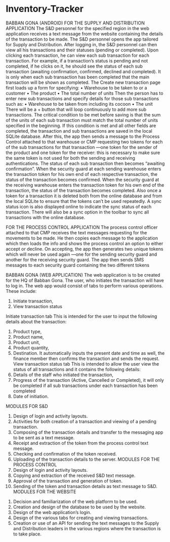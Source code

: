 # Inventory-Tracker
BABBAN GONA (ANDROID)
FOR THE SUPPLY AND DISTRIBUTION APPLICATION
The S&D personnel for the specified region in the web application receives a text message from the website containing the details of the transaction to be made.
The S&D personnel opens the app tailored for Supply and Distribution. After logging in, the S&D personnel can then view all his transactions and their statuses (pending or completed). Upon clicking each transaction, he can view each sub transaction for each transaction. For example, if a transaction’s status is pending and not completed, if he clicks on it, he should see the status of each sub transaction (awaiting confirmation, confirmed, declined and completed). It is only when each sub transaction has been completed that the main transaction will be shown as completed. 
The Create new transaction page first loads up a form for specifying:
•	Warehouse to be taken to or a customer
•	The product
•	The total number of units
Then the person has to enter new sub transactions and specify details for those sub transactions such as:
•	Warehouse to be taken from including its cocoon
•	The unit 
There will be a + button that will loop continuously to add more sub transactions. The critical condition to be met before saving is that the sum of the units of each sub transaction must match the total number of units specified in the beginning. If this condition is met and all other fields are completed, the transaction and sub transactions are saved in the local SQLite database.
After this, the app then sends a message to the Process Control attached to that warehouse or CMP requesting two tokens for each of the sub transactions for that transaction —one token for the sender of the product and one token for the receiver: this is necessary to make sure the same token is not used for both the sending and receiving authentications. The status of each sub transaction then becomes “awaiting confirmation”.
When the security guard at each sending warehouse enters the transaction token for his own end of each respective transaction, the status of the transaction becomes confirmed. When the security guard at the receiving warehouse enters the transaction token for his own end of the transaction, the status of the transaction becomes completed. Also once a token for a transaction it is deleted both from the online database and from the local SQLite to ensure that the tokens can’t be used repeatedly.
A sync status icon is also displayed online to indicate the sync status of each transaction. There will also be a sync option in the toolbar to sync all transactions with the online database.


FOR THE PROCESS CONTROL APPLICATION
The process control officer attached to that CMP receives the text messages requesting for the movements to be made. He then copies each message to the application which then loads the info and shows the process control an option to either accept or decline. On accepting, the app then generates two unique tokens which will never be used again —one for the sending security guard and another for the receiving security guard. The app then sends SMS messages to each security guard containing the two different tokens

BABBAN GONA (WEB APPLICATION)
The web application is to be created for the HQ of Babban Gona. The user, who initiates the transaction will have to log in. The web app would consist of tabs to perform various operations. These include:
1.	Initiate transaction,
2.	View transaction status

Initiate transaction tab
This is intended for the user to input the following details about the transaction:
1.	Product type,
2.	Product name,
3.	Product unit,
4.	Product quantity,
5.	Destination.
It automatically inputs the present date and time as well, the finance member then confirms the transaction and sends the request.
View transaction status tab
This is intended to allow the user view the status of all transactions and it contains the following details:
1.	Details of the staff who initiated the transaction,
2.	Progress of the transaction (Active, Cancelled or Completed), it will only be completed if all sub transactions under each transaction has been completed
3.	Date of initiation.


MODULES FOR S&D
1)	Design of login and activity layouts.
2)	Activities for both creation of a transaction and viewing of a pending transaction.
3)	Composing of the transaction details and transfer to the messaging app to be sent as a text message.
4)	Receipt and extraction of the token from the process control text message. 
5)	 Checking and confirmation of the token received.
6)	Uploading of the transaction details to the server.
MODULES FOR THE PROCESS CONTROL
1)	Design of login and activity layouts.
2)	Copying and extraction of the received S&D text message.
3)	Approval of the transaction and generation of token.
4)	Sending of the token and transaction details as text message to S&D.
MODULES FOR THE WEBSITE
1.	Decision and familiarization of the web platform to be used.
2.	Creation and design of the database to be used by the website.
3.	Design of the web application’s login.
4.	Design of the various tabs for creating and viewing transactions.
5.	Creation or use of an API for sending the text messages to the Supply and Distribution leaders in the various regions where the transaction is to take place.

